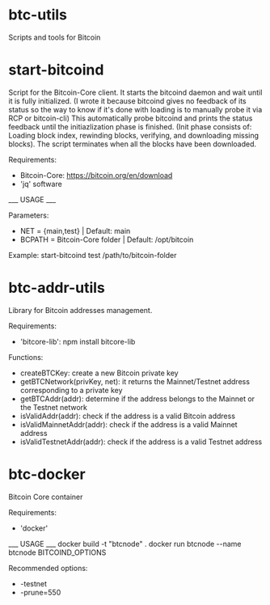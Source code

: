 # btc-utils
Scripts and tools for Bitcoin

# start-bitcoind
Script for the Bitcoin-Core client. It starts the bitcoind daemon and wait until it is fully initialized.
(I wrote it because bitcoind gives no feedback of its status so the way to know if it's done with loading is to manually probe it via RCP or bitcoin-cli)
This automatically probe bitcoind and prints the status feedback until the initiazlization phase is finished.
(Init phase consists of: Loading block index, rewinding blocks, verifying, and downloading missing blocks).
The script terminates when all the blocks have been downloaded.

Requirements:
- Bitcoin-Core: https://bitcoin.org/en/download
- 'jq' software

___ USAGE ___

Parameters:
- NET = {main,test} | Default: main
- BCPATH = Bitcoin-Core folder | Default: /opt/bitcoin

Example: start-bitcoind test /path/to/bitcoin-folder

# btc-addr-utils
Library for Bitcoin addresses management.

Requirements:
- 'bitcore-lib': npm install bitcore-lib

Functions:
- createBTCKey: create a new Bitcoin private key
- getBTCNetwork(privKey, net): it returns the Mainnet/Testnet address corresponding to a private key
- getBTCAddr(addr): determine if the address belongs to the Mainnet or the Testnet network
- isValidAddr(addr): check if the address is a valid Bitcoin address
- isValidMainnetAddr(addr): check if the address is a valid Mainnet address
- isValidTestnetAddr(addr): check if the address is a valid Testnet address

# btc-docker
Bitcoin Core container

Requirements:
- 'docker'

___ USAGE ___
docker build -t "btcnode" .
docker run btcnode --name btcnode BITCOIND_OPTIONS
  
Recommended options:
- -testnet
- -prune=550